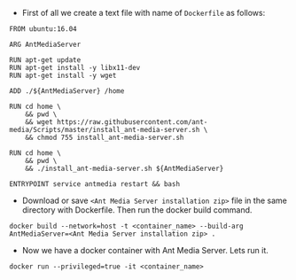 * First of all we create a text file with name of `Dockerfile` as follows:
```
FROM ubuntu:16.04

ARG AntMediaServer

RUN apt-get update 
RUN apt-get install -y libx11-dev
RUN apt-get install -y wget

ADD ./${AntMediaServer} /home

RUN cd home \
    && pwd \
    && wget https://raw.githubusercontent.com/ant-media/Scripts/master/install_ant-media-server.sh \
    && chmod 755 install_ant-media-server.sh

RUN cd home \
    && pwd \
    && ./install_ant-media-server.sh ${AntMediaServer}

ENTRYPOINT service antmedia restart && bash
```

* Download or save `<Ant Media Server installation zip>` file in the same directory with Dockerfile. Then run the docker build command.

`docker build --network=host -t <container_name> --build-arg AntMediaServer=<Ant Media Server installation zip> .`

* Now we have a docker container with Ant Media Server. Lets run it.

`docker run --privileged=true -it <container_name>`